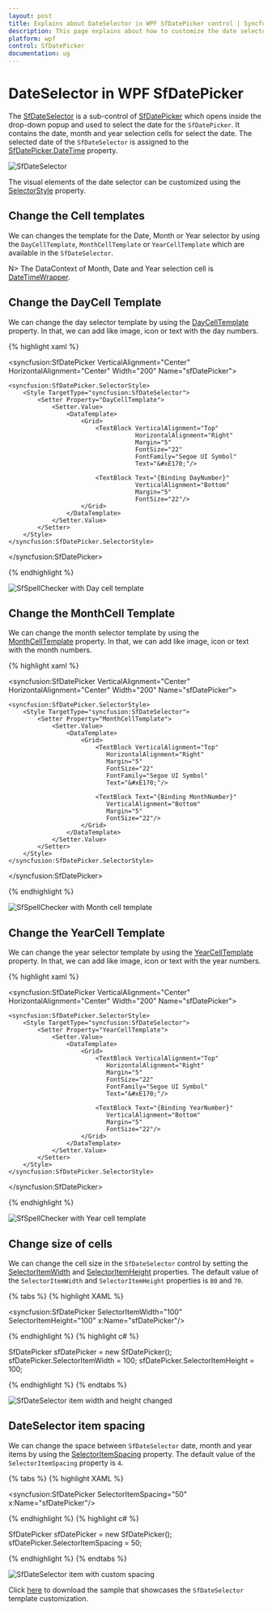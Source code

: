 ```yaml
---
layout: post
title: Explains about DateSelector in WPF SfDatePicker control | Syncfusion
description: This page explains about how to customize the date selector and select a date in various ways from the WPF SfDatePicker control.
platform: wpf
control: SfDatePicker
documentation: ug
---
```


# DateSelector in WPF SfDatePicker

The [SfDateSelector](https://help.syncfusion.com/cr/wpf/Syncfusion.SfInput.Wpf~Syncfusion.Windows.Controls.Input.SfDateSelector.html) is a sub-control of [SfDatePicker](https://help.syncfusion.com/cr/wpf/Syncfusion.SfInput.Wpf~Syncfusion.Windows.Controls.Input.SfDatePicker.html) which opens inside the drop-down popup and used to select the date for the `SfDatePicker`. It contains the date, month and year selection cells for select the date. The selected date of the `SfDateSelector` is assigned to the [SfDatePicker.DateTime](https://help.syncfusion.com/cr/wpf/Syncfusion.SfInput.Wpf~Syncfusion.Windows.Controls.Input.SfDatePicker~DateTime.html) property. 

![SfDateSelector](Features_images/Features_img3.png)

The visual elements of the date selector can be customized using the [SelectorStyle](https://help.syncfusion.com/cr/wpf/Syncfusion.SfInput.Wpf~Syncfusion.Windows.Controls.Input.SfDatePicker~SelectorStyle.html) property.

## Change the Cell templates

We can changes the template for the Date, Month or Year selector by using the `DayCellTemplate`, `MonthCellTemplate` or `YearCellTemplate` which are available in the `SfDateSelector`.

N> The DataContext of Month, Date and Year selection cell is [DateTimeWrapper](https://help.syncfusion.com/cr/wpf/Syncfusion.SfShared.Wpf~Syncfusion.Windows.Primitives.DateTimeWrapper.html).

## Change the DayCell Template

We can change the day selector template by using the [DayCellTemplate](https://help.syncfusion.com/cr/wpf/Syncfusion.SfInput.Wpf~Syncfusion.Windows.Controls.Input.SfDateSelector~DayCellTemplate.html) property. In that, we can add like image, icon or text with the day numbers.

{% highlight xaml %}

<syncfusion:SfDatePicker VerticalAlignment="Center"
                         HorizontalAlignment="Center"
                         Width="200"
                         Name="sfDatePicker">

    <syncfusion:SfDatePicker.SelectorStyle>
        <Style TargetType="syncfusion:SfDateSelector">
            <Setter Property="DayCellTemplate">
                <Setter.Value>
                    <DataTemplate>
                        <Grid>
                            <TextBlock VerticalAlignment="Top" 
                                       HorizontalAlignment="Right"
                                       Margin="5"
                                       FontSize="22"
                                       FontFamily="Segoe UI Symbol"
                                       Text="&#xE170;"/>

                            <TextBlock Text="{Binding DayNumber}" 
                                       VerticalAlignment="Bottom" 
                                       Margin="5"
                                       FontSize="22"/>
                        </Grid>
                    </DataTemplate>
                </Setter.Value>
            </Setter>
        </Style>
    </syncfusion:SfDatePicker.SelectorStyle>
</syncfusion:SfDatePicker>

{% endhighlight %}

![SfSpellChecker with Day cell template](Features_images/Features_img7.png)


## Change the MonthCell Template

We can change the month selector template by using the [MonthCellTemplate](https://help.syncfusion.com/cr/wpf/Syncfusion.SfInput.Wpf~Syncfusion.Windows.Controls.Input.SfDateSelector~MonthCellTemplate.html) property. In that, we can add like image, icon or text with the month numbers.

{% highlight xaml %}

<syncfusion:SfDatePicker VerticalAlignment="Center"
                         HorizontalAlignment="Center"
                         Width="200"
                         Name="sfDatePicker">

    <syncfusion:SfDatePicker.SelectorStyle>
        <Style TargetType="syncfusion:SfDateSelector">
            <Setter Property="MonthCellTemplate">
                <Setter.Value>
                    <DataTemplate>
                        <Grid>
                            <TextBlock VerticalAlignment="Top" 
                               HorizontalAlignment="Right"
                               Margin="5"
                               FontSize="22"
                               FontFamily="Segoe UI Symbol"
                               Text="&#xE170;"/>

                            <TextBlock Text="{Binding MonthNumber}" 
                               VerticalAlignment="Bottom" 
                               Margin="5"
                               FontSize="22"/>
                        </Grid>
                    </DataTemplate>
                </Setter.Value>
            </Setter>
        </Style>
    </syncfusion:SfDatePicker.SelectorStyle>
</syncfusion:SfDatePicker>

{% endhighlight %}

![SfSpellChecker with Month cell template](Features_images/Features_img8.png)

## Change the YearCell Template

We can change the year selector template by using the [YearCellTemplate](https://help.syncfusion.com/cr/wpf/Syncfusion.SfInput.Wpf~Syncfusion.Windows.Controls.Input.SfDateSelector~YearCellTemplate.html) property. In that, we can add like image, icon or text with the year numbers.

{% highlight xaml %}

<syncfusion:SfDatePicker VerticalAlignment="Center"
                         HorizontalAlignment="Center"
                         Width="200"
                         Name="sfDatePicker">

    <syncfusion:SfDatePicker.SelectorStyle>
        <Style TargetType="syncfusion:SfDateSelector">
            <Setter Property="YearCellTemplate">
                <Setter.Value>
                    <DataTemplate>
                        <Grid>
                            <TextBlock VerticalAlignment="Top" 
                               HorizontalAlignment="Right"
                               Margin="5"
                               FontSize="22"
                               FontFamily="Segoe UI Symbol"
                               Text="&#xE170;"/>

                            <TextBlock Text="{Binding YearNumber}" 
                               VerticalAlignment="Bottom" 
                               Margin="5"
                               FontSize="22"/>
                        </Grid>
                    </DataTemplate>
                </Setter.Value>
            </Setter>
        </Style>
    </syncfusion:SfDatePicker.SelectorStyle>
</syncfusion:SfDatePicker>

{% endhighlight %}
			
![SfSpellChecker with Year cell template](Features_images/Features_img9.png)

## Change size of cells

We can change the cell size in the `SfDateSelector` control by setting the [SelectorItemWidth](https://help.syncfusion.com/cr/wpf/Syncfusion.SfInput.Wpf~Syncfusion.Windows.Controls.Input.SfDatePicker~SelectorItemWidth.html) and [SelectorItemHeight](https://help.syncfusion.com/cr/wpf/Syncfusion.SfInput.Wpf~Syncfusion.Windows.Controls.Input.SfDatePicker~SelectorItemHeight.html) properties. The default value of the `SelectorItemWidth` and `SelectorItemHeight` properties is `80` and `70`. 

{% tabs %}
{% highlight XAML %}

<syncfusion:SfDatePicker SelectorItemWidth="100" 
                         SelectorItemHeight="100" 
	                     x:Name="sfDatePicker"/>

{% endhighlight %}
{% highlight c# %}

SfDatePicker sfDatePicker = new SfDatePicker();
sfDatePicker.SelectorItemWidth = 100;
sfDatePicker.SelectorItemHeight = 100;

{% endhighlight %}
{% endtabs %}

![SfDateSelector item width and height changed](Customizing-DropDown_images/SelectorItemWidth.png)

## DateSelector item spacing
 
We can change the space between `SfDateSelector` date, month and year items by using the [SelectorItemSpacing](https://help.syncfusion.com/cr/wpf/Syncfusion.SfInput.Wpf~Syncfusion.Windows.Controls.Input.SfDatePicker~SelectorItemSpacing.html) property. The default value of the `SelectorItemSpacing` property is `4`.

{% tabs %}
{% highlight XAML %}

<syncfusion:SfDatePicker SelectorItemSpacing="50" 
	                     x:Name="sfDatePicker"/>

{% endhighlight %}
{% highlight c# %}

SfDatePicker sfDatePicker = new SfDatePicker();
sfDatePicker.SelectorItemSpacing = 50;

{% endhighlight %}
{% endtabs %}

![SfDateSelector item with custom spacing](Customizing-DropDown_images/SelectorItemSpacing.png)

Click [here](https://github.com/SyncfusionExamples/wpf-date-picker-examples/tree/master/Samples/SfDateSelector-templates) to download the sample that showcases the `SfDateSelector` template customization. 